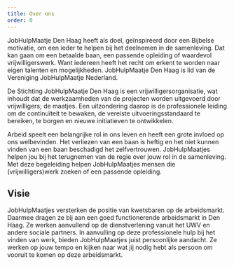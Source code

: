 ```yaml
--- 
title: Over ons 
order: 0
---
```


JobHulpMaatje Den Haag heeft als doel, geïnspireerd door een Bijbelse
motivatie, om een ieder te helpen bij het deelnemen in de samenleving. Dat kan
gaan om een betaalde baan, een passende opleiding of waardevol
vrijwilligerswerk. Want iedereen heeft het recht om erkent te worden naar eigen
talenten en mogelijkheden. JobHulpMaatje Den Haag is lid van de Vereniging
JobHulpMaatje Nederland.

De Stichting JobHulpMaatje Den Haag is een vrijwilligersorganisatie,
wat inhoudt dat de werkzaamheden van de projecten worden uitgevoerd door
vrijwilligers; de maatjes. Een uitzondering daarop is de professionele
leiding om de continuïteit te bewaken, de vereiste uitvoeringsstandaard te
bereiken, te borgen en nieuwe initiatieven te ontwikkelen.

Arbeid speelt een belangrijke rol in ons leven en heeft een grote
invloed op ons welbevinden. Het verliezen van een baan is heftig en het
niet kunnen vinden van een baan beschadigd het zelfvertrouwen.
JobHulpMaatjes helpen jou bij het terugnemen van de regie over jouw rol in
de samenleving. Met deze begeleiding helpen JobHulpMaatjes mensen die
(vrijwilligers)werk zoeken of een passende opleiding.

## Visie

JobHulpMaatjes versterken de positie van kwetsbaren op de arbeidsmarkt.
Daarmee dragen ze bij aan een goed functionerende arbeidsmarkt in Den
Haag. Ze werken aanvullend op de dienstverlening vanuit het UWV en andere
sociale partners. In aanvulling op deze professionele hulp bij het vinden
van werk, bieden JobHulpMaatjes juist persoonlijke aandacht. Ze werken op
jouw tempo en kijken naar wat jij nodig hebt als persoon om vooruit te komen op
deze arbeidsmarkt.


